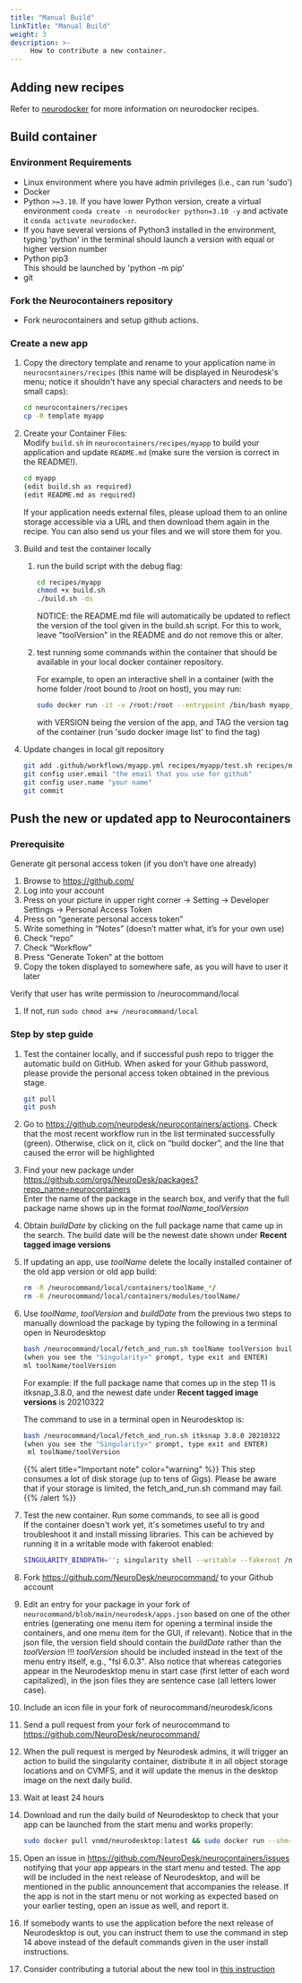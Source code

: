 ```yaml
---
title: "Manual Build"
linkTitle: "Manual Build"
weight: 3
description: >-
     How to contribute a new container.
---
```


## Adding new recipes
Refer to [neurodocker](https://github.com/NeuroDesk/neurodocker) for more information on neurodocker recipes.  

## Build container

### Environment Requirements
- Linux environment where you have admin privileges (i.e., can run 'sudo')
- Docker
- Python `>=3.10`. If you have lower Python version, create a virtual environment `conda create -n neurodocker python=3.10 -y` and activate it `conda activate neurodocker`. 
- If you have several versions of Python3 installed in the environment, typing 'python' in the terminal should launch a version with equal or higher version number  
- Python pip3  
  This should be launched by 'python -m pip'
- git


### Fork the Neurocontainers repository  
-  Fork neurocontainers and setup github actions.  


### Create a new app
1. Copy the directory template and rename to your application name in `neurocontainers/recipes` (this name will be displayed in Neurodesk's menu; notice it shouldn't have any special characters and needs to be small caps):
   ```bash
   cd neurocontainers/recipes
   cp -R template myapp
   ```

2. Create your Container Files:  
   Modify `build.sh` in `neurocontainers/recipes/myapp` to build your application and update `README.md` (make sure the version is correct in the README!).
   ```bash
   cd myapp
   (edit build.sh as required)
   (edit README.md as required)
   ```
   If your application needs external files, please upload them to an online storage accessible via a URL and then download them again in the recipe. You can also send us your files and we will store them for you.

3. Build and test the container locally 
   1. run the build script with the debug flag:
      ```bash
      cd recipes/myapp
      chmod +x build.sh
      ./build.sh -ds
      ```
      NOTICE: the README.md file will automatically be updated to reflect the version of the tool given in the build.sh script. For this to work, leave "toolVersion" in the README and do not remove this or alter.
      
   2. test running some commands within the container that should be available in your local docker container repository.
      
      For example, to open an interactive shell in a container (with the home folder /root bound to /root on host), you may run:
      ```bash
      sudo docker run -it -v /root:/root --entrypoint /bin/bash myapp_VERSION:TAG
      ```
      with VERSION being the version of the app, and TAG the version tag of the container (run 'sudo docker image list' to find the tag)

4. Update changes in local git repository
   ```bash
   git add .github/workflows/myapp.yml recipes/myapp/test.sh recipes/myapp/build.sh recipes/myapp/README.md
   git config user.email "the email that you use for github"
   git config user.name "your name"
   git commit
   ```

## Push the new or updated app to Neurocontainers

### Prerequisite

Generate git personal access token (if you don’t have one already)

1. Browse to https://github.com/
2. Log into your account
3. Press on your picture in upper right corner &rarr; Setting &rarr; Developer Settings &rarr; Personal Access Token
4. Press on “generate personal access token”
5. Write something in “Notes” (doesn’t matter what, it’s for your own use)
6. Check “repo”
7. Check “Workflow”
8. Press “Generate Token” at the bottom
9. Copy the token displayed to somewhere safe, as you will have to user it later

Verify that user has write permission to /neurocommand/local

1. If not, run
``sudo chmod a+w /neurocommand/local
``

### Step by step guide

1. Test the container locally, and if successful push repo to trigger the automatic build on GitHub. When asked for your Github password, please provide the personal access token obtained in the previous stage.
   ```bash
   git pull
   git push
   ```

2. Go to https://github.com/neurodesk/neurocontainers/actions. Check that the most recent workflow run in the list terminated successfully (green). Otherwise, click on it, click on “build docker”, and the line that caused the error will be highlighted

3. Find your new package under https://github.com/orgs/NeuroDesk/packages?repo_name=neurocontainers    
    Enter the name of the package in the search box, and verify that the full package name shows up in the format _toolName_toolVersion_

4. Obtain _buildDate_ by clicking on the full package name that came up in the search. The build date will be the newest date shown under **Recent tagged image versions**

5. If updating an app, use _toolName_ delete the locally installed container of the old app version or old app build:
    ```bash
    rm -R /neurocommand/local/containers/toolName_*/
    rm -R /neurocommand/local/containers/modules/toolName/
    ```

6. Use _toolName_, _toolVersion_ and _buildDate_ from the previous two steps to manually download the package by typing the following in a terminal open in Neurodesktop  
   ```bash
   bash /neurocommand/local/fetch_and_run.sh toolName toolVersion buildDate
   (when you see the "Singularity>" prompt, type exit and ENTER)
   ml toolName/toolVersion
   ```

   For example: 
   If the full package name that comes up in the step 11 is itksnap_3.8.0, and the newest date under **Recent tagged image versions** is 20210322

   The command to use in a terminal open in Neurodesktop is:
   ```bash
   bash /neurocommand/local/fetch_and_run.sh itksnap 3.8.0 20210322
   (when you see the "Singularity>" prompt, type exit and ENTER)
    ml toolName/toolVersion
   ```
   {{% alert title="Important note" color="warning" %}}
   This step consumes a lot of disk storage (up to tens of Gigs). Please be aware that if your storage is limited, the fetch_and_run.sh command may fail.
   {{% /alert %}}


7. Test the new container. Run some commands, to see all is good  
   If the container doesn't work yet, it's sometimes useful to try and troubleshoot it and install missing libraries. This can be achieved by running it in a writable mode with fakeroot enabled:

   ```bash
   SINGULARITY_BINDPATH=''; singularity shell --writable --fakeroot /neurodesktop-storage/containers/toolName_toolVersion_buildDate/toolName_toolVersion_buildDate.simg
   ```  

8. Fork https://github.com/NeuroDesk/neurocommand/ to your Github account 

9. Edit an entry for your package in your fork of `neurocommand/blob/main/neurodesk/apps.json` based on one of the other entries (generating one menu item for opening a terminal inside the containers, and one menu item for the GUI, if relevant). Notice that in the json file, the version field should contain the _buildDate_ rather than the _toolVersion_ !!! _toolVersion_ should be included instead in the text of the menu entry itself, e.g., "fsl 6.0.3". Also notice that whereas categories appear in the Neurodesktop menu in start case (first letter of each word capitalized), in the json files they are sentence case (all letters lower case).

10. Include an icon file in your fork of neurocommand/neurodesk/icons

11. Send a pull request from your fork of neurocommand to https://github.com/NeuroDesk/neurocommand/ 

12. When the pull request is merged by Neurodesk admins, it will trigger an action to build the singularity container, distribute it in all object storage locations and on CVMFS, and it will update the menus in the desktop image on the next daily build. 

13. Wait at least 24 hours

14. Download and run the daily build of Neurodesktop to check that your app can be launched from the start menu and works properly:
    ```bash
    sudo docker pull vnmd/neurodesktop:latest && sudo docker run --shm-size=1gb -it --privileged --user=root --name neurodesktop -v ~/neurodesktop-storage:/neurodesktop-storage -e HOST_UID="$(id -u)"  -e HOST_GID="$(id -g)" -p 8888:8888 -e NEURODESKTOP_VERSION=latest vnmd/neurodesktop:latest
    ```

15. Open an issue in https://github.com/NeuroDesk/neurocontainers/issues notifying that your app appears in the start menu and tested. The app will be included in the next release of Neurodesktop, and will be mentioned in the public announcement that accompanies the release. If the app is not in the start menu or not working as expected based on your earlier testing, open an issue as well, and report it.

16. If somebody wants to use the application before the next release of Neurodesktop is out, you can instruct them to use the command in step 14 above instead of the default commands given in the user install instructions.

17. Consider contributing a tutorial about the new tool in [this instruction](/tutorials-examples/tutorials/tutorial-template/tutorial-template)

